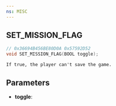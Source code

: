 ```yaml
---
ns: MISC
---
```

## SET_MISSION_FLAG

```c
// 0x36694B456BE80D0A 0x57592D52
void SET_MISSION_FLAG(BOOL toggle);
```

```
If true, the player can't save the game.
```

## Parameters
* **toggle**:
